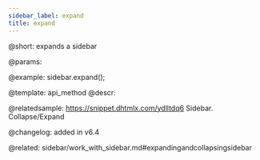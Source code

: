 ```yaml
---
sidebar_label: expand
title: expand
---          
```


@short: expands a sidebar


@params:




@example:
sidebar.expand();


@template: api_method
@descr:


@relatedsample: https://snippet.dhtmlx.com/ydlltdq6	Sidebar. Collapse/Expand


@changelog: added in v6.4

@related: sidebar/work_with_sidebar.md#expandingandcollapsingsidebar
